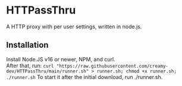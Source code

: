 # HTTPassThru
A HTTP proxy with per user settings, written in node.js.  
## Installation
Install Node.JS v16 or newer, NPM, and curl.  
After that, run: `curl "https://raw.githubusercontent.com/creamy-dev/HTTPassThru/main/runner.sh" > runner.sh; chmod +x runner.sh; ./runner.sh`
To start it after the initial download, run ./runner.sh.

